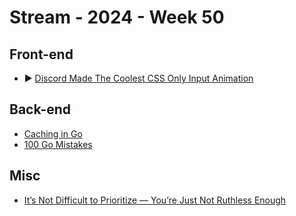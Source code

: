 # Stream - 2024 - Week 50

## Front-end

- ▶ [Discord Made The Coolest CSS Only Input Animation](https://www.youtube.com/watch?v=cowG052uyQw)

## Back-end

- [Caching in Go](https://mzungudev.com/posts/go-cache/)
- [100 Go Mistakes](https://100go.co/)

## Misc

- [It’s Not Difficult to Prioritize — You’re Just Not Ruthless Enough](https://medium.com/swlh/its-not-difficult-to-prioritize-you-re-just-not-ruthless-enough-e470a6f5014a)
